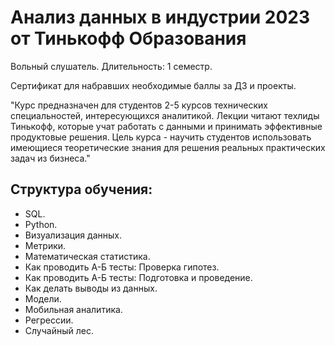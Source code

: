 # Анализ данных в индустрии 2023 от Тинькофф Образования
Вольный слушатель.
Длительность: 1 семестр.

Сертификат для набравших необходимые баллы за ДЗ и проекты.

"Курс предназначен для студентов 2-5 курсов технических специальностей, интересующихся аналитикой. Лекции читают техлиды Тинькофф, которые учат работать с данными и принимать эффективные продуктовые решения. Цель курса - научить студентов использовать имеющиеся теоретические знания для решения реальных практических задач из бизнеса."

## Структура обучения:
- SQL.
- Python.
- Визуализация данных.
- Метрики.
- Математическая статистика.
- Как проводить А-Б тесты: Проверка гипотез.
- Как проводить А-Б тесты: Подготовка и проведение.
- Как делать выводы из данных.
- Модели.
- Мобильная аналитика.
- Регрессии.
- Случайный лес.